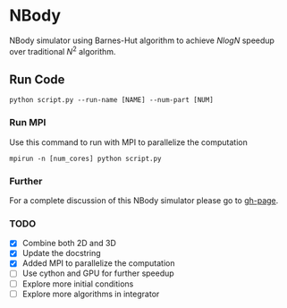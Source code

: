 # NBody

NBody simulator using Barnes-Hut algorithm to achieve $NlogN$ speedup
over traditional $N^2$ algorithm.

## Run Code

```
python script.py --run-name [NAME] --num-part [NUM]
```

### Run MPI

Use this command to run with MPI to parallelize the computation
```
mpirun -n [num_cores] python script.py
```

### Further
For a complete discussion of this NBody simulator please go to [gh-page](https://zxqlxy.github.io/NBody).

### TODO
- [x] Combine both 2D and 3D
- [x] Update the docstring
- [x] Added MPI to parallelize the computation
- [ ] Use cython and GPU for further speedup
- [ ] Explore more initial conditions
- [ ] Explore more algorithms in integrator
